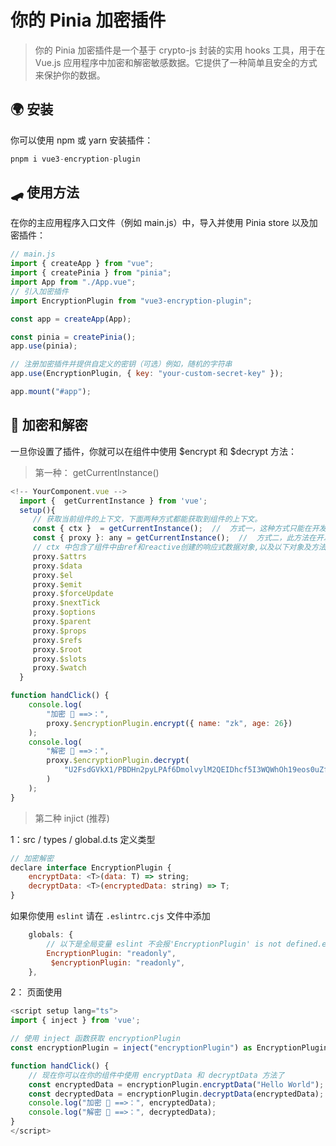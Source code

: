 # 你的 Pinia 加密插件

> 你的 Pinia 加密插件是一个基于 crypto-js 封装的实用 hooks 工具，用于在 Vue.js 应用程序中加密和解密敏感数据。它提供了一种简单且安全的方式来保护你的数据。

## 🌍 安装

你可以使用 npm 或 yarn 安装插件：

```javascript
pnpm i vue3-encryption-plugin
```

## 🛹 使用方法

在你的主应用程序入口文件（例如 main.js）中，导入并使用 Pinia store 以及加密插件：

```javascript
// main.js
import { createApp } from "vue";
import { createPinia } from "pinia";
import App from "./App.vue";
// 引入加密插件
import EncryptionPlugin from "vue3-encryption-plugin";

const app = createApp(App);

const pinia = createPinia();
app.use(pinia);

// 注册加密插件并提供自定义的密钥（可选）例如，随机的字符串
app.use(EncryptionPlugin, { key: "your-custom-secret-key" });

app.mount("#app");
```

## 🤖 加密和解密

一旦你设置了插件，你就可以在组件中使用 $encrypt 和 $decrypt 方法：

> 第一种： getCurrentInstance()

```javascript
<!-- YourComponent.vue -->
  import {  getCurrentInstance } from 'vue';
  setup(){
     // 获取当前组件的上下文，下面两种方式都能获取到组件的上下文。
     const { ctx }  = getCurrentInstance();  //  方式一，这种方式只能在开发环境下使用，生产环境 下的ctx将访问不到
     const { proxy }: any = getCurrentInstance();  //  方式二，此方法在开发环境以及生产环境下都能到组件上下文对象（推荐）
     // ctx 中包含了组件中由ref和reactive创建的响应式数据对象,以及以下对象及方法;
     proxy.$attrs
     proxy.$data
     proxy.$el
     proxy.$emit
     proxy.$forceUpdate
     proxy.$nextTick
     proxy.$options
     proxy.$parent
     proxy.$props
     proxy.$refs
     proxy.$root
     proxy.$slots
     proxy.$watch
  }

function handClick() {
	console.log(
		"加密 🚀 ==>：",
		proxy.$encryptionPlugin.encrypt({ name: "zk", age: 26})
	);
	console.log(
		"解密 🚀 ==>：",
		proxy.$encryptionPlugin.decrypt(
			"U2FsdGVkX1/PBDHn2pyLPAf6DmolvylM2QEIDhcf5I3WQWhOh19eos0uZfdbzdDP"
		)
	);
}
```

> 第二种 injict (推荐)

1：src / types / global.d.ts 定义类型

```js
// 加密解密
declare interface EncryptionPlugin {
	encryptData: <T>(data: T) => string;
	decryptData: <T>(encryptedData: string) => T;
}
```

如果你使用 `eslint` 请在 `.eslintrc.cjs` 文件中添加

```javascript
	globals: {
		// 以下是全局变量 eslint 不会报'EncryptionPlugin' is not defined.eslint （no-undef）
		EncryptionPlugin: "readonly",
         $encryptionPlugin: "readonly",
	},
```

2： 页面使用

```javascript
<script setup lang="ts">
import { inject } from 'vue';

// 使用 inject 函数获取 encryptionPlugin
const encryptionPlugin = inject("encryptionPlugin") as EncryptionPlugin;

function handClick() {
	// 现在你可以在你的组件中使用 encryptData 和 decryptData 方法了
	const encryptedData = encryptionPlugin.encryptData("Hello World");
	const decryptedData = encryptionPlugin.decryptData(encryptedData);
	console.log("加密 🚀 ==>：", encryptedData);
	console.log("解密 🚀 ==>：", decryptedData);
}
</script>
```
